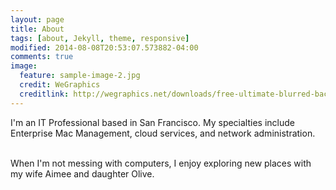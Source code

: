 ```yaml
---
layout: page
title: About
tags: [about, Jekyll, theme, responsive]
modified: 2014-08-08T20:53:07.573882-04:00
comments: true
image:
  feature: sample-image-2.jpg
  credit: WeGraphics
  creditlink: http://wegraphics.net/downloads/free-ultimate-blurred-background-pack/
---
```

I'm an IT Professional based in San Francisco. My specialties include Enterprise Mac Management, cloud services, and network administration.

<br>
When I'm not messing with computers, I enjoy exploring new places with my wife Aimee and daughter Olive.